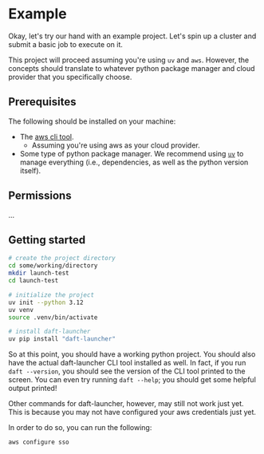 # Example

Okay, let's try our hand with an example project.
Let's spin up a cluster and submit a basic job to execute on it.

This project will proceed assuming you're using `uv` and `aws`.
However, the concepts should translate to whatever python package manager and cloud provider that you specifically choose.

## Prerequisites

The following should be installed on your machine:
- The [aws cli tool](https://aws.amazon.com/cli).
  - Assuming you're using aws as your cloud provider.
- Some type of python package manager.
We recommend using [`uv`](https://docs.astral.sh/uv) to manage everything (i.e., dependencies, as well as the python version itself).

## Permissions
...

## Getting started

```bash
# create the project directory
cd some/working/directory
mkdir launch-test
cd launch-test

# initialize the project
uv init --python 3.12
uv venv
source .venv/bin/activate

# install daft-launcher
uv pip install "daft-launcher"
```

So at this point, you should have a working python project.
You should also have the actual daft-launcher CLI tool installed as well.
In fact, if you run `daft --version`, you should see the version of the CLI tool printed to the screen.
You can even try running `daft --help`; you should get some helpful output printed!

Other commands for daft-launcher, however, may still not work just yet.
This is because you may not have configured your aws credentials just yet.

In order to do so, you can run the following:

```bash
aws configure sso
```
